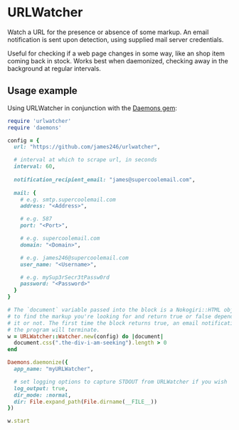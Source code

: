 URLWatcher
==========

Watch a URL for the presence or absence of some markup. An email notification is sent upon detection, using supplied mail server credentials.

Useful for checking if a web page changes in some way, like an shop item coming back in stock. Works best when daemonized, checking away in the background at regular intervals.

Usage example
-------------

Using URLWatcher in conjunction with the [Daemons gem](https://github.com/thuehlinger/daemons):

```ruby
require 'urlwatcher'
require 'daemons'

config = {
  url: "https://github.com/james246/urlwatcher",

  # interval at which to scrape url, in seconds
  interval: 60, 
  
  notification_recipient_email: "james@supercoolemail.com",
  
  mail: {
    # e.g. smtp.supercoolemail.com
    address: "<Address>", 

    # e.g. 587
    port: "<Port>", 

    # e.g. supercoolemail.com
    domain: "<Domain>", 

    # e.g. james246@supercoolemail.com
    user_name: "<Username>", 

    # e.g. mySup3rSecr3tPassw0rd
    password: "<Password>" 
  }
}

# The `document` variable passed into the block is a Nokogiri::HTML object. Use selectors on it
# to find the markup you're looking for and return true or false depending on whether you find
# it or not. The first time the block returns true, an email notification will be sent and
# the program will terminate.
w = URLWatcher::Watcher.new(config) do |document|
  document.css(".the-div-i-am-seeking").length > 0
end

Daemons.daemonize({
  app_name: "myURLWatcher",

  # set logging options to capture STDOUT from URLWatcher if you wish
  log_output: true, 
  dir_mode: :normal,
  dir: File.expand_path(File.dirname(__FILE__))
})

w.start
```
